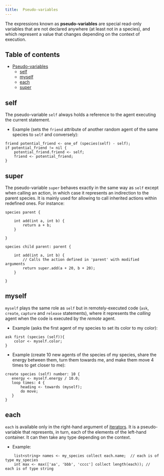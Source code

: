 ```yaml
---
title:  Pseudo-variables
---
```





The expressions known as **pseudo-variables** are special read-only variables that are not declared anywhere (at least not in a species), and which represent a value that changes depending on the context of execution.


## Table of contents 

* [Pseudo-variables](#pseudo-variables)
	* [self](#self)
	* [myself](#myself)
	* [each](#each)
	* [super](#super)




## self
The pseudo-variable `self` always holds a reference to the agent executing the current statement.

  * Example (sets the `friend` attribute of another random agent of the same species to `self` and conversely):

```
friend potential_friend <- one_of (species(self) - self);
if potential_friend != nil {
    potential_friend.friend <- self;
    friend <- potential_friend;
}
```

## super
The pseudo-variable `super` behaves exactly in the same way as `self` except when calling an action, in which case it represents an indirection to the parent species. It is mainly used for allowing to call inherited actions within redefined ones. For instance:

```
species parent {

    int add(int a, int b) {
        return a + b;
    }

}

species child parent: parent {

    int add(int a, int b) {
        // Calls the action defined in 'parent' with modified arguments
        return super.add(a + 20, b + 20);
    }

}
```

## myself
`myself` plays the same role as `self` but in remotely-executed code (`ask`, `create`, `capture` and `release` statements), where it represents the _calling_ agent when the code is executed by the _remote_ agent.

  * Example (asks the first agent of my species to set its color to my color):

```
ask first (species (self)){
    color <- myself.color;
}
```

  * Example (create 10 new agents of the species of my species, share the energy between them, turn them towards me, and make them move 4 times to get closer to me):

```
create species (self) number: 10 {
   energy <- myself.energy / 10.0;
   loop times: 4 {
       heading <- towards (myself);
       do move;
   }
}
```




## each
`each` is available only in the right-hand argument of [iterators](OperatorsIM#Iterator-operators).  It is a pseudo-variable that represents, in turn, each of the elements of the left-hand container. It can then take any type depending on the context.

  * Example:

```
    list<string> names <- my_species collect each.name;  // each is of type my_species
    int max <- max(['aa', 'bbb', 'cccc'] collect length(each)); // each is of type string
```